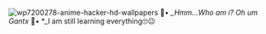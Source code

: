 ![wp7200278-anime-hacker-hd-wallpapers](https://user-images.githubusercontent.com/82657619/125835345-555801fb-8c05-483e-b6e3-0271913af55b.jpg)
🤔• *_Hmm...Who am i? Oh um Gantx*
💚• *_I am still learning everything🙄😐



